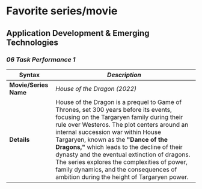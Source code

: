 # **Favorite series/movie**
## Application Development & Emerging Technologies
### *06 Task Performance 1*

| **Syntax** | *Description* |
| ----------- | ----------- |
| **Movie/Series Name** | *House of the Dragon (2022)* |
| **Details** | House of the Dragon is a prequel to Game of Thrones, set 300 years before its events, focusing on the Targaryen family during their rule over Westeros. The plot centers around an internal succession war within House Targaryen, known as the **"Dance of the Dragons,"** which leads to the decline of their dynasty and the eventual extinction of dragons. The series explores the complexities of power, family dynamics, and the consequences of ambition during the height of Targaryen power. |


